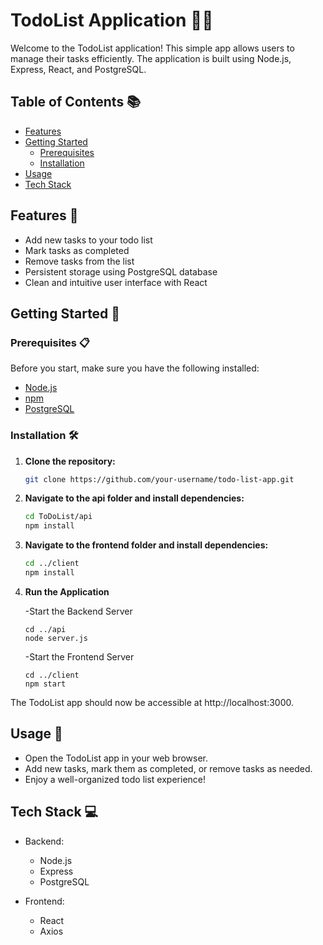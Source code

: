 # TodoList Application 📝✨

Welcome to the TodoList application! This simple app allows users to manage their tasks efficiently. The application is built using Node.js, Express, React, and PostgreSQL.

## Table of Contents 📚

- [Features](#features)
- [Getting Started](#getting-started)
  - [Prerequisites](#prerequisites)
  - [Installation](#installation)
- [Usage](#usage)
- [Tech Stack](#tech-stack)

## Features 🚀

- Add new tasks to your todo list
- Mark tasks as completed
- Remove tasks from the list
- Persistent storage using PostgreSQL database
- Clean and intuitive user interface with React

## Getting Started 🌟

### Prerequisites 📋

Before you start, make sure you have the following installed:

- [Node.js](https://nodejs.org/)
- [npm](https://www.npmjs.com/)
- [PostgreSQL](https://www.postgresql.org/)

### Installation 🛠️

1. **Clone the repository:**

   ```bash
   git clone https://github.com/your-username/todo-list-app.git

2. **Navigate to the api folder and install dependencies:**

   ```bash
   cd ToDoList/api
   npm install

3. **Navigate to the frontend folder and install dependencies:**

   ```bash
   cd ../client
   npm install

4. **Run the Application**
   
    -Start the Backend Server
       
       cd ../api
       node server.js

    -Start the Frontend Server

       cd ../client
       npm start

The TodoList app should now be accessible at http://localhost:3000.

## Usage 🎯

- Open the TodoList app in your web browser.
- Add new tasks, mark them as completed, or remove tasks as needed.
- Enjoy a well-organized todo list experience!


## Tech Stack 💻

- Backend:
  - Node.js
  - Express
  - PostgreSQL
    
- Frontend:
  - React
  - Axios




   


